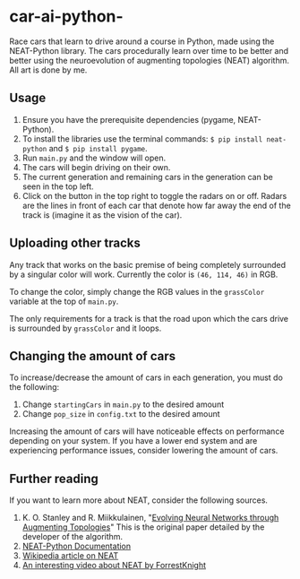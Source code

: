 # car-ai-python-
Race cars that learn to drive around a course in Python, made using the NEAT-Python library. The cars procedurally learn over time to be better and better using the neuroevolution of augmenting topologies (NEAT) algorithm. All art is done by me.

## Usage
1. Ensure you have the prerequisite dependencies (pygame, NEAT-Python).
2. To install the libraries use the terminal commands: ``$ pip install neat-python`` and ``$ pip install pygame``.
3. Run ``main.py`` and the window will open.
4. The cars will begin driving on their own.
5. The current generation and remaining cars in the generation can be seen in the top left.
6. Click on the button in the top right to toggle the radars on or off. Radars are the lines in front of each car that denote how far away the end of the track is (imagine it as the vision of the car).

## Uploading other tracks
Any track that works on the basic premise of being completely surrounded by a singular color will work. Currently the color is ``(46, 114, 46)`` in RGB.  
  
To change the color, simply change the RGB values in the ``grassColor`` variable at the top of ``main.py``.  
  
The only requirements for a track is that the road upon which the cars drive is surrounded by ``grassColor`` and it loops.

## Changing the amount of cars
To increase/decrease the amount of cars in each generation, you must do the following:  
1. Change ``startingCars`` in ``main.py`` to the desired amount
2. Change ``pop_size`` in ``config.txt`` to the desired amount

Increasing the amount of cars will have noticeable effects on performance depending on your system. If you have a lower end system and are experiencing performance issues, consider lowering the amount of cars.

## Further reading
If you want to learn more about NEAT, consider the following sources.
1. K. O. Stanley and R. Miikkulainen, "[Evolving Neural Networks through Augmenting Topologies](https://nn.cs.utexas.edu/downloads/papers/stanley.ec02.pdf)" This is the original paper detailed by the developer of the algorithm.
2. [NEAT-Python Documentation](https://neat-python.readthedocs.io/en/latest/)
3. [Wikipedia article on NEAT](https://en.wikipedia.org/wiki/Neuroevolution_of_augmenting_topologies)
4. [An interesting video about NEAT by ForrestKnight](https://www.youtube.com/watch?v=5RR1T_-zVws)
